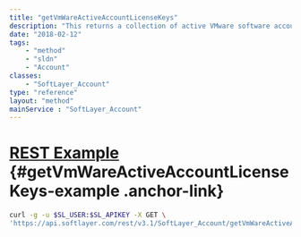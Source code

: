 ```yaml
---
title: "getVmWareActiveAccountLicenseKeys"
description: "This returns a collection of active VMware software account license keys."
date: "2018-02-12"
tags:
    - "method"
    - "sldn"
    - "Account"
classes:
    - "SoftLayer_Account"
type: "reference"
layout: "method"
mainService : "SoftLayer_Account"
---
```


# [REST Example](#getVmWareActiveAccountLicenseKeys-example) <a href="/article/rest/"><i class="fas fa-question"></i></a> {#getVmWareActiveAccountLicenseKeys-example .anchor-link} 
```bash
curl -g -u $SL_USER:$SL_APIKEY -X GET \
'https://api.softlayer.com/rest/v3.1/SoftLayer_Account/getVmWareActiveAccountLicenseKeys'
```
